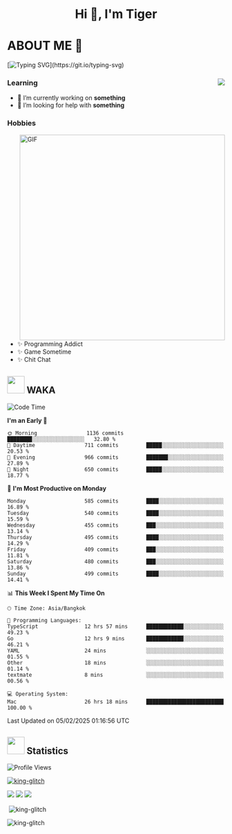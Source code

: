 <h1 align="center">Hi 👋, I'm Tiger</h1>




# ABOUT ME 💬

[![Typing SVG](https://readme-typing-svg.herokuapp.com?color=22F771&vCenter=true&lines=A+perssionate+developer+from+nowhere.)](https://git.io/typing-svg)

<div>
 <img align="right" src="https://spotify-github-profile.vercel.app/api/view?uid=12129734423&cover_image=false&theme=default&bar_color=22d016&bar_color_cover=true" />
 <h3>Learning</h3>
 
 <ul>
  <li>🔭 I’m currently working on <b>something</b></li>
  <li>🤝 I’m looking for help with <b>something</b></li>
 </ul>
 
</div>
<div>
 <h3>Hobbies</h3>
 <img align="right" height="475px"  alt="GIF" src="https://i.pinimg.com/originals/1f/b7/db/1fb7dbee557e5ed509f7517da8a84d58.gif" />
 <ul>
  <li>✨ Programming Addict</li>
  <li>✨ Game Sometime</li>
  <li>✨ Chit Chat</li>
 </ul>
 
</div>



## <img height="40" src="https://raw.githubusercontent.com/innng/innng/master/assets/kyubey.gif"/> WAKA

<!--START_SECTION:waka-->
![Code Time](http://img.shields.io/badge/Code%20Time-3%2C237%20hrs%2028%20mins-blue)

**I'm an Early 🐤** 

```text
🌞 Morning                1136 commits        ████████░░░░░░░░░░░░░░░░░   32.80 % 
🌆 Daytime                711 commits         █████░░░░░░░░░░░░░░░░░░░░   20.53 % 
🌃 Evening                966 commits         ███████░░░░░░░░░░░░░░░░░░   27.89 % 
🌙 Night                  650 commits         █████░░░░░░░░░░░░░░░░░░░░   18.77 % 
```
📅 **I'm Most Productive on Monday** 

```text
Monday                   585 commits         ████░░░░░░░░░░░░░░░░░░░░░   16.89 % 
Tuesday                  540 commits         ████░░░░░░░░░░░░░░░░░░░░░   15.59 % 
Wednesday                455 commits         ███░░░░░░░░░░░░░░░░░░░░░░   13.14 % 
Thursday                 495 commits         ████░░░░░░░░░░░░░░░░░░░░░   14.29 % 
Friday                   409 commits         ███░░░░░░░░░░░░░░░░░░░░░░   11.81 % 
Saturday                 480 commits         ███░░░░░░░░░░░░░░░░░░░░░░   13.86 % 
Sunday                   499 commits         ████░░░░░░░░░░░░░░░░░░░░░   14.41 % 
```


📊 **This Week I Spent My Time On** 

```text
🕑︎ Time Zone: Asia/Bangkok

💬 Programming Languages: 
TypeScript               12 hrs 57 mins      ████████████░░░░░░░░░░░░░   49.23 % 
Go                       12 hrs 9 mins       ████████████░░░░░░░░░░░░░   46.21 % 
YAML                     24 mins             ░░░░░░░░░░░░░░░░░░░░░░░░░   01.55 % 
Other                    18 mins             ░░░░░░░░░░░░░░░░░░░░░░░░░   01.14 % 
textmate                 8 mins              ░░░░░░░░░░░░░░░░░░░░░░░░░   00.56 % 

💻 Operating System: 
Mac                      26 hrs 18 mins      █████████████████████████   100.00 % 
```


 Last Updated on 05/02/2025 01:16:56 UTC
<!--END_SECTION:waka-->
## <img height="40" src="https://raw.githubusercontent.com/innng/innng/master/assets/kyubey.gif"/> Statistics
![Profile Views](https://komarev.com/ghpvc/?username=king-glitch)  

<p align="left"> 
 <a href="https://github.com/ryo-ma/github-profile-trophy">
  <img src="https://github-profile-trophy.vercel.app/?username=king-glitch&theme=dracula" alt="king-glitch" />
 </a> </p>

![](https://github-profile-summary-cards.vercel.app/api/cards/profile-details?username=king-glitch&theme=dracula)
![](https://github-profile-summary-cards.vercel.app/api/cards/stats?username=king-glitch&theme=dracula) 
![](https://github-profile-summary-cards.vercel.app/api/cards/productive-time?username=king-glitch&theme=dracula)


<p>&nbsp;<img align="center" src="https://github-readme-stats.vercel.app/api?username=king-glitch&theme=dracula" alt="king-glitch" /></p>

<p><img align="center" src="https://github-readme-streak-stats.herokuapp.com/?user=king-glitch&theme=dracula" alt="king-glitch" /></p>
